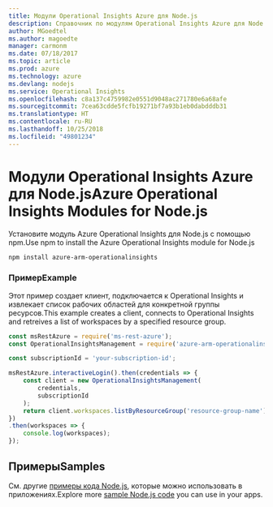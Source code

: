 ```yaml
---
title: Модули Operational Insights Azure для Node.js
description: Справочник по модулям Operational Insights Azure для Node.js
author: MGoedtel
ms.author: magoedte
manager: carmonm
ms.date: 07/18/2017
ms.topic: article
ms.prod: azure
ms.technology: azure
ms.devlang: nodejs
ms.service: Operational Insights
ms.openlocfilehash: c8a137c4759982e0551d9048ac271780e6a68afe
ms.sourcegitcommit: 7cea63cdde5fcfb19271bf7a93b1eb0dabdddb31
ms.translationtype: HT
ms.contentlocale: ru-RU
ms.lasthandoff: 10/25/2018
ms.locfileid: "49801234"
---
```

# <a name="azure-operational-insights-modules-for-nodejs"></a><span data-ttu-id="538a3-103">Модули Operational Insights Azure для Node.js</span><span class="sxs-lookup"><span data-stu-id="538a3-103">Azure Operational Insights Modules for Node.js</span></span>

<span data-ttu-id="538a3-104">Установите модуль Azure Operational Insights для Node.js с помощью npm.</span><span class="sxs-lookup"><span data-stu-id="538a3-104">Use npm to install the Azure Operational Insights module for Node.js</span></span>

```bash
npm install azure-arm-operationalinsights
```

### <a name="example"></a><span data-ttu-id="538a3-105">Пример</span><span class="sxs-lookup"><span data-stu-id="538a3-105">Example</span></span> 

<span data-ttu-id="538a3-106">Этот пример создает клиент, подключается к Operational Insights и извлекает список рабочих областей для конкретной группы ресурсов.</span><span class="sxs-lookup"><span data-stu-id="538a3-106">This example creates a client, connects to Operational Insights and retreives a list of workspaces by a specified resource group.</span></span>

```javascript
const msRestAzure = require('ms-rest-azure');
const OperationalInsightsManagement = require('azure-arm-operationalinsights');

const subscriptionId = 'your-subscription-id';

msRestAzure.interactiveLogin().then(credentials => {
    const client = new OperationalInsightsManagement(
        credentials,
        subscriptionId
    );
    return client.workspaces.listByResourceGroup('resource-group-name');
})
.then(workspaces => {
    console.log(workspaces);
});
``` 

## <a name="samples"></a><span data-ttu-id="538a3-107">Примеры</span><span class="sxs-lookup"><span data-stu-id="538a3-107">Samples</span></span>

<span data-ttu-id="538a3-108">См. другие [примеры кода Node.js](https://azure.microsoft.com/resources/samples/?platform=nodejs), которые можно использовать в приложениях.</span><span class="sxs-lookup"><span data-stu-id="538a3-108">Explore more [sample Node.js code](https://azure.microsoft.com/resources/samples/?platform=nodejs) you can use in your apps.</span></span>
